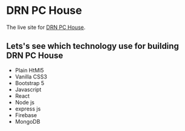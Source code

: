 # DRN PC House

The live site for [DRN PC House](https://drn-pc-house.web.app/).

## Lets's see which technology use for building DRN PC House
* Plain HtMl5
* Vanilla CSS3
* Bootstrap 5
* Javascript
* React
* Node js
* express js
* Firebase
* MongoDB